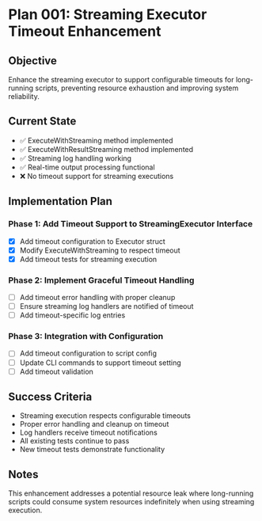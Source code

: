 # Plan 001: Streaming Executor Timeout Enhancement

## Objective
Enhance the streaming executor to support configurable timeouts for long-running scripts, preventing resource exhaustion and improving system reliability.

## Current State
- ✅ ExecuteWithStreaming method implemented
- ✅ ExecuteWithResultStreaming method implemented
- ✅ Streaming log handling working
- ✅ Real-time output processing functional
- ❌ No timeout support for streaming executions

## Implementation Plan

### Phase 1: Add Timeout Support to StreamingExecutor Interface
- [x] Add timeout configuration to Executor struct
- [x] Modify ExecuteWithStreaming to respect timeout
- [x] Add timeout tests for streaming execution

### Phase 2: Implement Graceful Timeout Handling
- [ ] Add timeout error handling with proper cleanup
- [ ] Ensure streaming log handlers are notified of timeout
- [ ] Add timeout-specific log entries

### Phase 3: Integration with Configuration
- [ ] Add timeout configuration to script config
- [ ] Update CLI commands to support timeout setting
- [ ] Add timeout validation

## Success Criteria
- Streaming execution respects configurable timeouts
- Proper error handling and cleanup on timeout
- Log handlers receive timeout notifications
- All existing tests continue to pass
- New timeout tests demonstrate functionality

## Notes
This enhancement addresses a potential resource leak where long-running scripts could consume system resources indefinitely when using streaming execution.
